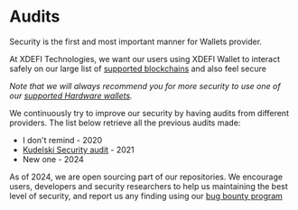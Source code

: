 # Audits

Security is the first and most important manner for Wallets provider.

At XDEFI Technologies, we want our users using XDEFI Wallet to interact safely on our large list of [supported blockchains](./supported-blockchains) and also feel secure

_Note that we will always recommend you for more security to use one of our [supported Hardware wallets](./supported-hardware-wallets)._

We continuously try to improve our security by having audits from different providers. The list below retrieve all the previous audits made:

- I don't remind - 2020
- [Kudelski Security audit]() - 2021
- New one - 2024

As of 2024, we are open sourcing part of our repositories. We encourage users, developers and security researchers to help us maintaining the best level of security, and report us any finding using our [bug bounty program](./bug-bounty-program)
